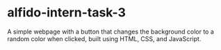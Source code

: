 # alfido-intern-task-3
A simple webpage with a button that changes the background color to a random color when clicked, built using HTML, CSS, and JavaScript.
